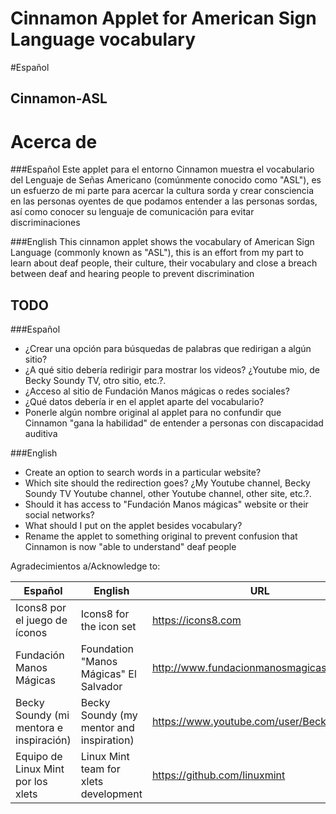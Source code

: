 Cinnamon Applet for American Sign Language vocabulary
==================

#Español
## Cinnamon-ASL

# Acerca de
###Español
Este applet para el entorno Cinnamon muestra el vocabulario del Lenguaje de Señas Americano (comúnmente conocido como "ASL"), es un esfuerzo de mi parte para acercar la cultura sorda y crear consciencia en las personas oyentes de que podamos entender a las personas sordas, así como conocer su lenguaje de comunicación para evitar discriminaciones

###English
This cinnamon applet shows the vocabulary of American Sign Language (commonly known as "ASL"), this is an effort from my part to learn about deaf people, their culture, their vocabulary and close a breach between deaf and hearing people to prevent discrimination

## TODO
###Español
* ¿Crear una opción para búsquedas de palabras que redirigan a algún sitio?
* ¿A qué sitio debería redirigir para mostrar los videos? ¿Youtube mio, de Becky Soundy TV, otro sitio, etc.?.
* ¿Acceso al sitio de Fundación Manos mágicas o redes sociales?
* ¿Qué datos debería ir en el applet aparte del vocabulario?
* Ponerle algún nombre original al applet para no confundir que Cinnamon "gana la habilidad" de entender a personas con discapacidad auditiva

###English
* Create an option to search words in a particular website?
* Which site should the redirection goes? ¿My Youtube channel, Becky Soundy TV Youtube channel, other Youtube channel, other site, etc.?.
* Should it has access to "Fundación Manos mágicas" website or their social networks?
* What should I put on the applet besides vocabulary?
* Rename the applet to something original to prevent confusion that Cinnamon is now "able to understand" deaf people

Agradecimientos a/Acknowledge to:

| Español                                 | English                                  | URL                                      |
|-----------------------------------------|------------------------------------------|------------------------------------------|
| Icons8 por el juego de íconos           | Icons8 for the icon set                  | https://icons8.com                       |
| Fundación Manos Mágicas                 | Foundation "Manos Mágicas" El Salvador   | http://www.fundacionmanosmagicas.com/    |
| Becky Soundy (mi mentora e inspiración) | Becky Soundy (my mentor and inspiration) | https://www.youtube.com/user/BeckySoundy |
| Equipo de Linux Mint por los xlets      | Linux Mint team for xlets development    | https://github.com/linuxmint             |